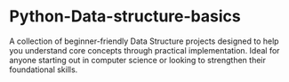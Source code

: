 # Python-Data-structure-basics
A collection of beginner-friendly Data Structure projects designed to help you understand core concepts through practical implementation. Ideal for anyone starting out in computer science or looking to strengthen their foundational skills.
